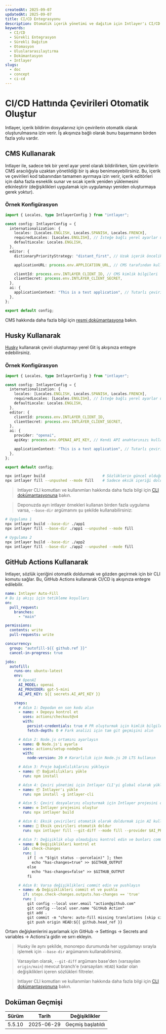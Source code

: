 ```yaml
---
createdAt: 2025-09-07
updatedAt: 2025-09-07
title: CI/CD Entegrasyonu
description: Otomatik içerik yönetimi ve dağıtım için Intlayer'ı CI/CD hattınıza nasıl entegre edeceğinizi öğrenin.
keywords:
  - CI/CD
  - Sürekli Entegrasyon
  - Sürekli Dağıtım
  - Otomasyon
  - Uluslararasılaştırma
  - Dokümantasyon
  - Intlayer
slugs:
  - doc
  - concept
  - ci-cd
---
```


# CI/CD Hattında Çevirileri Otomatik Oluştur

Intlayer, içerik bildirim dosyalarınız için çevirilerin otomatik olarak oluşturulmasına izin verir. İş akışınıza bağlı olarak bunu başarmanın birden fazla yolu vardır.

## CMS Kullanarak

Intlayer ile, sadece tek bir yerel ayar yerel olarak bildirilirken, tüm çevirilerin CMS aracılığıyla uzaktan yönetildiği bir iş akışı benimseyebilirsiniz. Bu, içerik ve çevirileri kod tabanından tamamen ayırmaya izin verir, içerik editörleri için daha fazla esneklik sunar ve sıcak içerik yeniden yüklemesini etkinleştirir (değişiklikleri uygulamak için uygulamayı yeniden oluşturmaya gerek yoktur).

### Örnek Konfigürasyon

```ts fileName="intlayer.config.ts"
import { Locales, type IntlayerConfig } from "intlayer";

const config: IntlayerConfig = {
  internationalization: {
    locales: [Locales.ENGLISH, Locales.SPANISH, Locales.FRENCH],
    requiredLocales: [Locales.ENGLISH], // İsteğe bağlı yerel ayarlar uzaktan yönetilecek
    defaultLocale: Locales.ENGLISH,
  },
  editor: {
    dictionaryPriorityStrategy: "distant_first", // Uzak içerik öncelikli

    applicationURL: process.env.APPLICATION_URL, // CMS tarafından kullanılan uygulama URL'si

    clientId: process.env.INTLAYER_CLIENT_ID, // CMS kimlik bilgileri
    clientSecret: process.env.INTLAYER_CLIENT_SECRET,
  },
  ai: {
    applicationContext: "This is a test application", // Tutarlı çeviri oluşturmayı sağlar
  },
};

export default config;
```

CMS hakkında daha fazla bilgi için [resmi dokümantasyona](https://github.com/aymericzip/intlayer/blob/main/docs/docs/en/intlayer_CMS.md) bakın.

## Husky Kullanarak

[Husky](https://typicode.github.io/husky/) kullanarak çeviri oluşturmayı yerel Git iş akışınıza entegre edebilirsiniz.

### Örnek Konfigürasyon

```ts fileName="intlayer.config.ts"
import { Locales, type IntlayerConfig } from "intlayer";

const config: IntlayerConfig = {
  internationalization: {
    locales: [Locales.ENGLISH, Locales.SPANISH, Locales.FRENCH],
    requiredLocales: [Locales.ENGLISH], // İsteğe bağlı yerel ayarlar uzaktan yönetilir
    defaultLocale: Locales.ENGLISH,
  },
  editor: {
    clientId: process.env.INTLAYER_CLIENT_ID,
    clientSecret: process.env.INTLAYER_CLIENT_SECRET,
  },
  ai: {
    provider: "openai",
    apiKey: process.env.OPENAI_API_KEY, // Kendi API anahtarınızı kullanın

    applicationContext: "This is a test application", // Tutarlı çeviri oluşturmayı sağlar
  },
};

export default config;
```

```bash fileName=".husky/pre-push"
npx intlayer build                          # Sözlüklerin güncel olduğundan emin olun
npx intlayer fill --unpushed --mode fill    # Sadece eksik içeriği doldurun, mevcut olanları güncellemez
```

> Intlayer CLI komutları ve kullanımları hakkında daha fazla bilgi için [CLI dokümantasyonuna](https://github.com/aymericzip/intlayer/blob/main/docs/docs/en/intlayer_cli.md) bakın.

> Deponuzda ayrı intlayer örnekleri kullanan birden fazla uygulama varsa, `--base-dir` argümanını şu şekilde kullanabilirsiniz:

```bash fileName=".husky/pre-push"
# Uygulama 1
npx intlayer build --base-dir ./app1
npx intlayer fill --base-dir ./app1 --unpushed --mode fill

# Uygulama 2
npx intlayer build --base-dir ./app2
npx intlayer fill --base-dir ./app2 --unpushed --mode fill
```

## GitHub Actions Kullanarak

Intlayer, sözlük içeriğini otomatik doldurmak ve gözden geçirmek için bir CLI komutu sağlar. Bu, GitHub Actions kullanarak CI/CD iş akışınıza entegre edilebilir.

```yaml fileName=".github/workflows/intlayer-translate.yml"
name: Intlayer Auto-Fill
# Bu iş akışı için tetikleme koşulları
on:
  pull_request:
    branches:
      - "main"

permissions:
  contents: write
  pull-requests: write

concurrency:
  group: "autofill-${{ github.ref }}"
  cancel-in-progress: true

jobs:
  autofill:
    runs-on: ubuntu-latest
    env:
      # OpenAI
      AI_MODEL: openai
      AI_PROVIDER: gpt-5-mini
      AI_API_KEY: ${{ secrets.AI_API_KEY }}

    steps:
      # Adım 1: Depodan en son kodu alın
      - name: ⬇️ Depoyu kontrol et
        uses: actions/checkout@v4
        with:
          persist-credentials: true # PR oluşturmak için kimlik bilgilerini saklayın
          fetch-depth: 0 # Fark analizi için tam git geçmişini alın

      # Adım 2: Node.js ortamını ayarlayın
      - name: 🟢 Node.js'i ayarla
        uses: actions/setup-node@v4
        with:
          node-version: 20 # Kararlılık için Node.js 20 LTS kullanın

      # Adım 3: Proje bağımlılıklarını yükleyin
      - name: 📦 Bağımlılıkları yükle
        run: npm install

      # Adım 4: Çeviri yönetimi için Intlayer CLI'yi global olarak yükleyin
      - name: 📦 Intlayer'ı yükle
        run: npm install -g intlayer-cli

      # Adım 5: Çeviri dosyalarını oluşturmak için Intlayer projesini oluşturun
      - name: ⚙️ Intlayer projesini oluştur
        run: npx intlayer build

      # Adım 6: Eksik çevirileri otomatik olarak doldurmak için AI kullanın
      - name: 🤖 Eksik çevirileri otomatik doldur
        run: npx intlayer fill --git-diff --mode fill --provider $AI_PROVIDER --model $AI_MODEL --api-key $AI_API_KEY

      # Adım 7: Değişiklik olup olmadığını kontrol edin ve bunları commit edin
      - name: � Değişiklikleri kontrol et
        id: check-changes
        run: |
          if [ -n "$(git status --porcelain)" ]; then
            echo "has-changes=true" >> $GITHUB_OUTPUT
          else
            echo "has-changes=false" >> $GITHUB_OUTPUT
          fi

      # Adım 8: Varsa değişiklikleri commit edin ve pushlayın
      - name: 📤 Değişiklikleri commit et ve pushla
        if: steps.check-changes.outputs.has-changes == 'true'
        run: |
          git config --local user.email "action@github.com"
          git config --local user.name "GitHub Action"
          git add .
          git commit -m "chore: auto-fill missing translations [skip ci]"
          git push origin HEAD:${{ github.head_ref }}
```

Ortam değişkenlerini ayarlamak için GitHub → Settings → Secrets and variables → Actions'a gidin ve sırrı ekleyin.

> Husky ile aynı şekilde, monorepo durumunda her uygulamayı sırayla işlemek için `--base-dir` argümanını kullanabilirsiniz.

> Varsayılan olarak, `--git-diff` argümanı base'den (varsayılan `origin/main`) mevcut branch'e (varsayılan: `HEAD`) kadar olan değişiklikleri içeren sözlükleri filtreler.

> Intlayer CLI komutları ve kullanımları hakkında daha fazla bilgi için [CLI dokümantasyonuna](https://github.com/aymericzip/intlayer/blob/main/docs/docs/en/intlayer_cli.md) bakın.

## Doküman Geçmişi

| Sürüm  | Tarih      | Değişiklikler     |
| ------ | ---------- | ----------------- |
| 5.5.10 | 2025-06-29 | Geçmiş başlatıldı |

